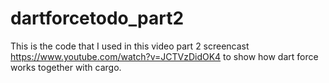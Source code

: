 dartforcetodo_part2
===================

This is the code that I used in this video part 2 screencast https://www.youtube.com/watch?v=JCTVzDidOK4
to show how dart force works together with cargo.
